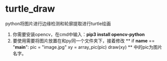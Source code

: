 # turtle_draw
python将图片进行边缘检测和轮廓提取进行turtle绘画
1. 你需要安装opencv，在cmd中输入：**pip3 install opencv-python**
2. 要使用需要将图片放置在和py同一个文件夹下，接着修改
**
if __name__ == "__main__":
    pic = "image.jpg"
    xy = array_pic(pic)
    draw(xy)
 **
中的pic为图片名字。
